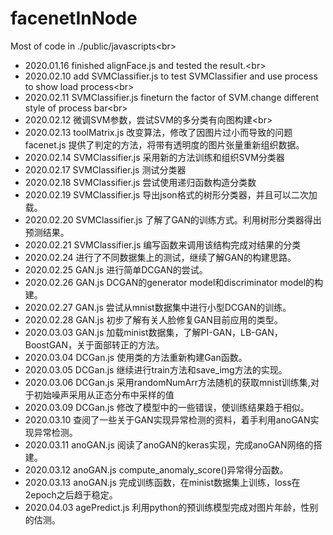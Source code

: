 ﻿# facenetInNode
Most of code in ./public/javascripts\<br>
* 2020.01.16 finished alignFace.js and tested the result.\<br>
* 2020.02.10 add SVMClassifier.js to test SVMClassifier and use process to show load process\<br>
* 2020.02.11 SVMClassifier.js fineturn the factor of SVM.change different style of process bar\<br>
* 2020.02.12 微调SVM参数，尝试SVM的多分类有向图构建\<br>
* 2020.02.13 toolMatrix.js 改变算法，修改了因图片过小而导致的问题 facenet.js 提供了判定的方法，将带有透明度的图片张量重新组织数据。 
* 2020.02.14 SVMClassifier.js 采用新的方法训练和组织SVM分类器
* 2020.02.17 SVMClassifier.js 测试分类器
* 2020.02.18 SVMClassifier.js 尝试使用递归函数构造分类数
* 2020.02.19 SVMClassifier.js 导出json格式的树形分类器，并且可以二次加载。
* 2020.02.20 SVMClassifier.js 了解了GAN的训练方式。利用树形分类器得出预测结果。
* 2020.02.21 SVMClassifier.js 编写函数来调用该结构完成对结果的分类
* 2020.02.24 进行了不同数据集上的测试，继续了解GAN的构建思路。
* 2020.02.25 GAN.js 进行简单DCGAN的尝试。
* 2020.02.26 GAN.js DCGAN的generator model和discriminator model的构建。
* 2020.02.27 GAN.js 尝试从mnist数据集中进行小型DCGAN的训练。
* 2020.02.28 GAN.js 初步了解有关人脸修复GAN目前应用的类型。
* 2020.03.03 GAN.js 加载minist数据集，了解PI-GAN，LB-GAN，BoostGAN，关于面部转正的方法。
* 2020.03.04 DCGan.js 使用类的方法重新构建Gan函数。
* 2020.03.05 DCGan.js 继续进行train方法和save_img方法的实现。
* 2020.03.06 DCGan.js 采用randomNumArr方法随机的获取mnist训练集,对于初始噪声采用从正态分布中采样的值
* 2020.03.09 DCGan.js 修改了模型中的一些错误，使训练结果趋于相似。
* 2020.03.10 查阅了一些关于GAN实现异常检测的资料，着手利用anoGAN实现异常检测。
* 2020.03.11 anoGAN.js 阅读了anoGAN的keras实现，完成anoGAN网络的搭建。
* 2020.03.12 anoGAN.js compute_anomaly_score()异常得分函数。
* 2020.03.13 anoGAN.js 完成训练函数，在minist数据集上训练，loss在2epoch之后趋于稳定。
* 2020.04.03 agePredict.js 利用python的预训练模型完成对图片年龄，性别的估测。